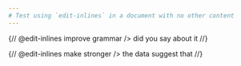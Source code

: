 ```yaml
---
# Test using `edit-inlines` in a document with no other content
---
```


{// @edit-inlines improve grammar /> did you say about it //}

{// @edit-inlines make stronger /> the data suggest that //}

